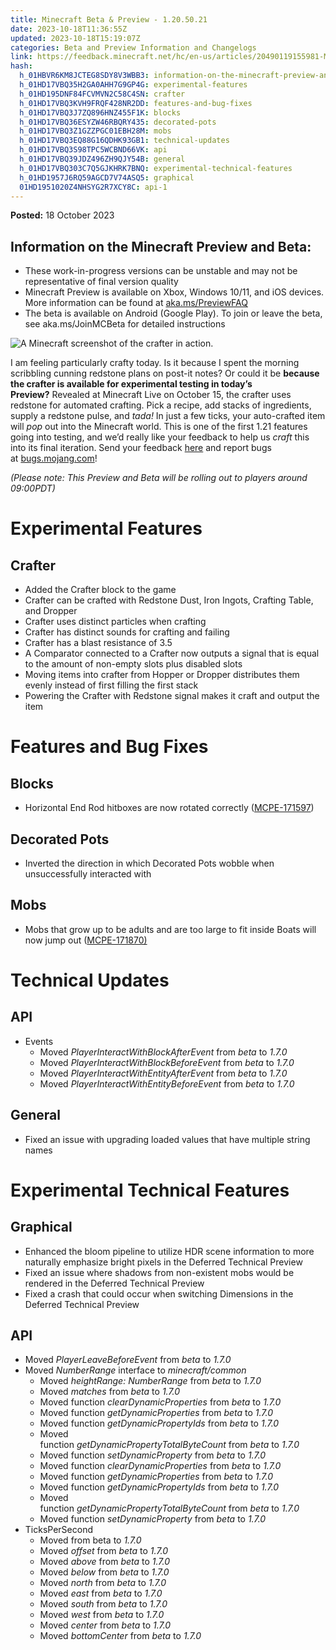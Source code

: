 ```yaml
---
title: Minecraft Beta & Preview - 1.20.50.21
date: 2023-10-18T11:36:55Z
updated: 2023-10-18T15:19:07Z
categories: Beta and Preview Information and Changelogs
link: https://feedback.minecraft.net/hc/en-us/articles/20490119155981-Minecraft-Beta-Preview-1-20-50-21
hash:
  h_01HBVR6KM8JCTEG8SDY8V3WBB3: information-on-the-minecraft-preview-and-beta
  h_01HD17VBQ35H2GA0AHH7G9GP4G: experimental-features
  h_01HD195DNF84FCVMVN2C58C4SN: crafter
  h_01HD17VBQ3KVH9FRQF428NR2DD: features-and-bug-fixes
  h_01HD17VBQ3J7ZQ896HNZ455F1K: blocks
  h_01HD17VBQ36ESYZW46RBQRY435: decorated-pots
  h_01HD17VBQ3Z1GZZPGC01EBH28M: mobs
  h_01HD17VBQ3EQ88G16QDHK93GB1: technical-updates
  h_01HD17VBQ3S98TPC5WCBND66VK: api
  h_01HD17VBQ39JDZ496ZH9QJY54B: general
  h_01HD17VBQ303C7Q5GJKHRK7BNQ: experimental-technical-features
  h_01HD1957J6RQ59AGCD7V74ASQ5: graphical
  01HD1951020Z4NHSYG2R7XCY8C: api-1
---
```


**Posted:** 18 October 2023

## **Information on the Minecraft Preview and Beta:**

- These work-in-progress versions can be unstable and may not be representative of final version quality
- Minecraft Preview is available on Xbox, Windows 10/11, and iOS devices. More information can be found at [aka.ms/PreviewFAQ](https://aka.ms/PreviewFAQ)
- The beta is available on Android (Google Play). To join or leave the beta, see aka.ms/JoinMCBeta for detailed instructions

![A Minecraft screenshot of the crafter in action.](https://feedback.minecraft.net/hc/article_attachments/20490157834381)

I am feeling particularly crafty today. Is it because I spent the morning scribbling cunning redstone plans on post-it notes? Or could it be **because the crafter is available for experimental testing in today’s Preview?** Revealed at Minecraft Live on October 15, the crafter uses redstone for automated crafting. Pick a recipe, add stacks of ingredients, supply a redstone pulse, and *tada!* In just a few ticks, your auto-crafted item will *pop* out into the Minecraft world. This is one of the first 1.21 features going into testing, and we’d really like your feedback to help us *craft* this into its final iteration. Send your feedback [here](https://aka.ms/Minecraft121Feedback) and report bugs at [bugs.mojang.com](https://bugs.mojang.com/)!

*(Please note: This Preview and Beta will be rolling out to players around 09:00PDT)*

# Experimental Features

## **Crafter**

- Added the Crafter block to the game 
- Crafter can be crafted with Redstone Dust, Iron Ingots, Crafting Table, and Dropper
- Crafter uses distinct particles when crafting
- Crafter has distinct sounds for crafting and failing 
- Crafter has a blast resistance of 3.5
- A Comparator connected to a Crafter now outputs a signal that is equal to the amount of non-empty slots plus disabled slots
- Moving items into crafter from Hopper or Dropper distributes them evenly instead of first filling the first stack 
- Powering the Crafter with Redstone signal makes it craft and output the item

# Features and Bug Fixes

## Blocks

- Horizontal End Rod hitboxes are now rotated correctly ([MCPE-171597](https://bugs.mojang.com/browse/MCPE-171597))

## Decorated Pots

- Inverted the direction in which Decorated Pots wobble when unsuccessfully interacted with

## Mobs

- Mobs that grow up to be adults and are too large to fit inside Boats will now jump out ([MCPE-171870)](https://bugs.mojang.com/browse/MCPE-171870)

# Technical Updates

## API

- Events
  - Moved *PlayerInteractWithBlockAfterEvent* from *beta* to *1.7.0*
  - Moved *PlayerInteractWithBlockBeforeEvent* from *beta* to *1.7.0*
  - Moved *PlayerInteractWithEntityAfterEvent* from *beta* to *1.7.0*
  - Moved *PlayerInteractWithEntityBeforeEvent* from *beta* to *1.7.0*

## General

- Fixed an issue with upgrading loaded values that have multiple string names

# Experimental Technical Features

## **Graphical**

- Enhanced the bloom pipeline to utilize HDR scene information to more naturally emphasize bright pixels in the Deferred Technical Preview
- Fixed an issue where shadows from non-existent mobs would be rendered in the Deferred Technical Preview 
- Fixed a crash that could occur when switching Dimensions in the Deferred Technical Preview 

## API

- Moved *PlayerLeaveBeforeEvent* from *beta* to *1.7.0*
- Moved *NumberRange* interface to *minecraft/common*
  - Moved *heightRange: NumberRange* from *beta* to *1.7.0*
  - Moved *matches* from *beta* to *1.7.0*
  - Moved function *clearDynamicProperties* from *beta* to *1.7.0*
  - Moved function *getDynamicProperties* from *beta* to *1.7.0*
  - Moved function *getDynamicPropertyIds* from *beta* to *1.7.0*
  - Moved function *getDynamicPropertyTotalByteCount* from *beta* to *1.7.0*
  - Moved function *setDynamicProperty* from *beta* to *1.7.0*
  - Moved function *clearDynamicProperties* from *beta* to *1.7.0*
  - Moved function *getDynamicProperties* from *beta* to *1.7.0*
  - Moved function *getDynamicPropertyIds* from *beta* to *1.7.0*
  - Moved function *getDynamicPropertyTotalByteCount* from *beta* to *1.7.0*
  - Moved function *setDynamicProperty* from *beta* to *1.7.0*
- TicksPerSecond
  - Moved from beta to *1.7.0*
  - Moved *offset* from *beta* to *1.7.0*
  - Moved *above* from *beta* to *1.7.0*
  - Moved *below* from *beta* to *1.7.0*
  - Moved *north* from *beta* to *1.7.0*
  - Moved *east* from *beta* to *1.7.0*
  - Moved *south* from *beta* to *1.7.0*
  - Moved *west* from *beta* to *1.7.0*
  - Moved *center* from *beta* to *1.7.0*
  - Moved *bottomCenter* from *beta* to *1.7.0*
